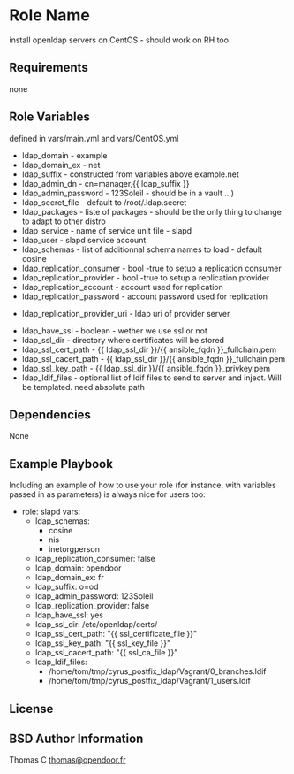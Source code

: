 Role Name
=========

install openldap servers on CentOS - should work on RH too

Requirements
------------

none

Role Variables
--------------
defined in vars/main.yml and vars/CentOS.yml

  * ldap_domain      - example
  * ldap_domain_ex   - net 
  * ldap_suffix      - constructed from variables above example.net
  * ldap_admin_dn    - cn=manager,{{ ldap_suffix }}
  * ldap_admin_password - 123Soleil - should be in a vault ...)
  * ldap_secret_file - default to /root/.ldap.secret
  * ldap_packages    - liste of packages - should be the only thing to change to
    adapt to other distro
  * ldap_service     - name of service unit file - slapd
  * ldap_user        - slapd service account
  * ldap_schemas     - list of additionnal schema names to load - default cosine
  * ldap_replication_consumer - bool -true to setup a replication consumer
  * ldap_replication_provider - bool -true to setup a replication provider
  * ldap_replication_account - account used for replication
  * ldap_replication_password - account password  used for replication
  - ldap_replication_provider_uri - ldap uri of provider server
  * ldap_have_ssl    - boolean - wether we use ssl or not
  * ldap_ssl_dir     - directory where certificates will be stored
  * ldap_ssl_cert_path - {{ ldap_ssl_dir }}/{{ ansible_fqdn }}_fullchain.pem
  * ldap_ssl_cacert_path - {{ ldap_ssl_dir }}/{{ ansible_fqdn }}_fullchain.pem
  * ldap_ssl_key_path - {{ ldap_ssl_dir }}/{{ ansible_fqdn }}_privkey.pem
  * ldap_ldif_files - optional list of ldif files to send to server and inject.
    Will be templated. need absolute path


Dependencies
------------

None

Example Playbook
----------------

Including an example of how to use your role (for instance, with variables passed in as parameters) is always nice for users too:

  - role: slapd
    vars:
    - ldap_schemas:
      - cosine
      - nis
      - inetorgperson
    - ldap_replication_consumer: false
    - ldap_domain: opendoor
    - ldap_domain_ex: fr
    - ldap_suffix: o=od
    - ldap_admin_password: 123Soleil
    - ldap_replication_provider: false
    - ldap_have_ssl: yes
    - ldap_ssl_dir: /etc/openldap/certs/
    - ldap_ssl_cert_path: "{{ ssl_certificate_file }}"
    - ldap_ssl_key_path: "{{ ssl_key_file }}"
    - ldap_ssl_cacert_path: "{{ ssl_ca_file }}"
    - ldap_ldif_files:
      - /home/tom/tmp/cyrus_postfix_ldap/Vagrant/0_branches.ldif
      - /home/tom/tmp/cyrus_postfix_ldap/Vagrant/1_users.ldif

License
-------

BSD
Author Information
------------------

Thomas C <thomas@opendoor.fr>
